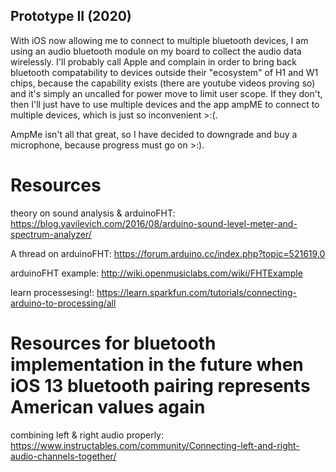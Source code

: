 ## Prototype II (2020)

With iOS now allowing me to connect to multiple bluetooth devices, I am using an audio bluetooth module on my board to collect the audio data wirelessly. I'll probably call Apple and complain in order to bring back bluetooth compatability to devices outside their "ecosystem" of H1 and W1 chips, because the capability exists (there are youtube videos proving so) and it's simply an uncalled for power move to limit user scope. If they don't, then I'll just have to use multiple devices and the app ampME to connect to multiple devices, which is just so inconvenient >:(.

AmpMe isn't all that great, so I have decided to downgrade and buy a microphone, because progress must go on >:). 

# Resources
theory on sound analysis & arduinoFHT:
https://blog.yavilevich.com/2016/08/arduino-sound-level-meter-and-spectrum-analyzer/

A thread on arduinoFHT:
https://forum.arduino.cc/index.php?topic=521619.0

arduinoFHT example:
http://wiki.openmusiclabs.com/wiki/FHTExample

learn processesing!:
https://learn.sparkfun.com/tutorials/connecting-arduino-to-processing/all

# Resources for bluetooth implementation in the future when iOS 13 bluetooth pairing represents American values again
combining left & right audio properly:
https://www.instructables.com/community/Connecting-left-and-right-audio-channels-together/